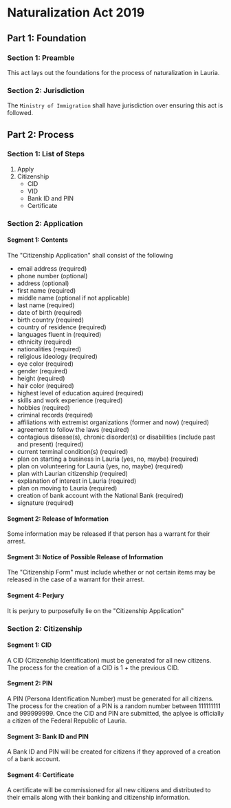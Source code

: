 # Naturalization Act 2019

## Part 1: Foundation
### Section 1: Preamble
This act lays out the foundations for the process of naturalization in Lauria.

### Section 2: Jurisdiction
The `Ministry of Immigration` shall have jurisdiction over ensuring this act is followed.

## Part 2: Process
### Section 1: List of Steps
1. Apply
2. Citizenship
   - CID
   - VID
   - Bank ID and PIN
   - Certificate

### Section 2: Application
#### Segment 1: Contents
The "Citizenship Application" shall consist of the following
- email address (required)
- phone number (optional)
- address (optional)
- first name (required)
- middle name (optional if not applicable)
- last name (required)
- date of birth (required)
- birth country (required)
- country of residence (required)
- languages fluent in (required)
- ethnicity (required)
- nationalities (required)
- religious ideology (required)
- eye color (required)
- gender (required)
- height (required)
- hair color (required)
- highest level of education aquired (required)
- skills and work experience (required)
- hobbies (required)
- criminal records (required)
- affiliations with extremist organizations (former and now) (required)
- agreement to follow the laws (required)
- contagious disease(s), chronic disorder(s) or disabilities (include past and present) (required)
- current terminal condition(s) (required)
- plan on starting a business in Lauria (yes, no, maybe) (required)
- plan on volunteering for Lauria (yes, no, maybe) (required)
- plan with Laurian citizenship (required)
- explanation of interest in Lauria (required)
- plan on moving to Lauria (required)
- creation of bank account with the National Bank (required)
- signature (required)

#### Segment 2: Release of Information
Some information may be released if that person has a warrant for their arrest.

#### Segment 3: Notice of Possible Release of Information
The "Citizenship Form" must include whether or not certain items may be released in the case of a warrant for their arrest.

#### Segment 4: Perjury
It is perjury to purposefully lie on the "Citizenship Application"

### Section 2: Citizenship
#### Segment 1: CID
A CID (Citizenship Identification) must be generated for all new citizens. The process for the creation of a CID is 1 + the previous CID.

#### Segment 2: PIN
A PIN (Persona Identification Number) must be generated for all citizens. The process for the creation of a PIN is a random number between 111111111 and 999999999. Once the CID and PIN are submitted, the aplyee is officially a citizen of the Federal Republic of Lauria.

#### Segment 3: Bank ID and PIN
A Bank ID and PIN will be created for citizens if they approved of a creation of a bank account.

#### Segment 4: Certificate
A certificate will be commissioned for all new citizens and distributed to their emails along with their banking and citizenship information.
